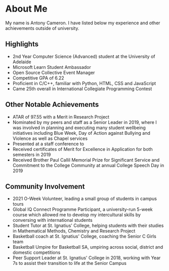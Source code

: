 
# About Me

My name is Antony Cameron. I have listed below my experience and other achievements outside of university.

## Highlights

- 2nd Year Computer Science (Advanced) student at the University of Adelaide
- Microsoft Learn Student Ambassador
- Open Source Collective Event Manager
- Competitive GPA of 6.22
- Proficient in C/C++, familiar with Python, HTML, CSS and JavaScript
- Came 25th overall in International Collegiate Programming Contest

## Other Notable Achievements

- ATAR of 97.55 with a Merit in Research Project
- Nominated by my peers and staff as a Senior Leader in 2019, where I was involved in planning and executing many student wellbeing initiatives including Blue Week, Day of Action against Bullying and Violence as well as Chapel services
- Presented at a staff conference to 
- Received certificates of Merit for Excellence in Application for both semesters in 2019
- Received Brother Paul Callil Memorial Prize for Significant Service and Commitment to the College Community at annual College Speech Day in 2019

## Community Involvement

- 2021 O-Week Volunteer, leading a small group of students in campus tours
- Global IQ Connect Programme Participant, a university-run 5-week course which allowed me to develop my intercultural skills by conversing with international students
- Student Tutor at St. Ignatius' College, helping students with their studies in Mathematical Methods, Chemistry and Research Project
- Basketball coach at St. Ignatius' College, coaching the Senior C Girls team
- Basketball Umpire for Basketball SA, umpiring across social, district and domestic competitions
- Peer Support Leader at St. Ignatius' College in 2018, working with Year 7s to assist their transition to life at the Senior Campus
